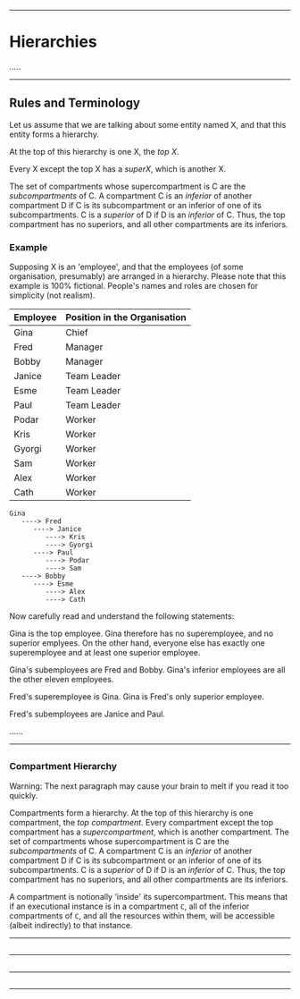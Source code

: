 -----------------------------------------------------------------------------------------------
# Hierarchies

.....


-----------------------------------------------------------------------------------------------
## Rules and Terminology



Let us assume that we are talking about some entity named X, and that this entity forms a 
hierarchy. 

At the top of this hierarchy is one X, the _top X_. 

Every X except the top X has a _superX_, which is 
another X. 

The set of compartments whose supercompartment is C are the 
_subcompartments_ of C. A compartment C is an _inferior_ of another compartment D if C is its 
subcompartment or an inferior of one of its subcompartments. C is a _superior_ of D if D is an 
_inferior_ of C. Thus, the top compartment has no superiors, and all other compartments are 
its inferiors.


### Example

Supposing X is an 'employee', and that the employees (of some organisation, presumably) are 
arranged in a hierarchy. Please note that this example is 100% fictional. People's names and 
roles are chosen for simplicity (not realism). 

| Employee        | Position in the Organisation               |
| --------------- | ------------------------------------------ |
| Gina            | Chief |
| Fred            | Manager |
| Bobby           | Manager |
| Janice          | Team Leader |
| Esme            | Team Leader |
| Paul            | Team Leader |
| Podar           | Worker |
| Kris            | Worker |
| Gyorgi          | Worker |
| Sam             | Worker |
| Alex            | Worker |
| Cath            | Worker |

```
Gina
   ----> Fred
      ----> Janice
         ----> Kris
         ----> Gyorgi
      ----> Paul
         ----> Podar
         ----> Sam
   ----> Bobby
      ----> Esme
         ----> Alex
         ----> Cath
```

Now carefully read and understand the following statements: 

Gina is the top employee. Gina therefore has no superemployee, and no superior emplyees. On 
the other hand, everyone else has exactly one superemployee and at least one superior 
employee. 

Gina's subemployees are Fred and Bobby. Gina's inferior employees are all the other eleven 
employees. 

Fred's superemployee is Gina. Gina is Fred's only superior employee. 

Fred's subemployees are Janice and Paul. 

......













-----------------------------------------------------------------------------------------------
## 


### Compartment Hierarchy

Warning: The next paragraph may cause your brain to melt if you read it too quickly. 

Compartments form a hierarchy. At the top of this hierarchy is one compartment, the _top 
compartment_. Every compartment except the top compartment has a _supercompartment_, which is 
another compartment. The set of compartments whose supercompartment is C are the 
_subcompartments_ of C. A compartment C is an _inferior_ of another compartment D if C is its 
subcompartment or an inferior of one of its subcompartments. C is a _superior_ of D if D is an 
_inferior_ of C. Thus, the top compartment has no superiors, and all other compartments are 
its inferiors.

A compartment is notionally 'inside' its supercompartment. This means that if an executional 
instance is in a compartment `C`, all of the inferior compartments of `C`, and all the 
resources within them, will be accessible (albeit indirectly) to that instance. 






-----------------------------------------------------------------------------------------------
## 






-----------------------------------------------------------------------------------------------
## 






-----------------------------------------------------------------------------------------------
## 






-----------------------------------------------------------------------------------------------
## 








